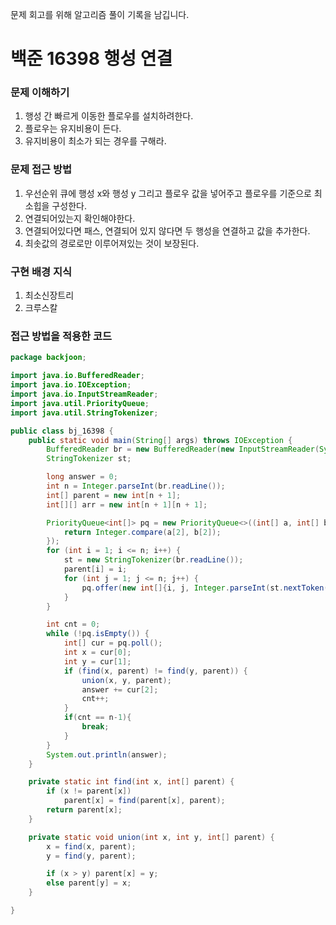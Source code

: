 문제 회고를 위해 알고리즘 풀이 기록을 남깁니다.

# 백준 16398 행성 연결


### 문제 이해하기
1. 행성 간 빠르게 이동한 플로우를 설치하려한다.
2. 플로우는 유지비용이 든다.
3. 유지비용이 최소가 되는 경우를 구해라.

### 문제 접근 방법
1. 우선순위 큐에 행성 x와 행성 y 그리고 플로우 값을 넣어주고 플로우를 기준으로 최소힙을 구성한다.
2. 연결되어있는지 확인해야한다.
3. 연결되어있다면 패스, 연결되어 있지 않다면 두 행성을 연결하고 값을 추가한다.
4. 최솟값의 경로로만 이루어져있는 것이 보장된다.

### 구현 배경 지식
1. 최소신장트리
2. 크루스칼

### 접근 방법을 적용한 코드
```java
package backjoon;

import java.io.BufferedReader;
import java.io.IOException;
import java.io.InputStreamReader;
import java.util.PriorityQueue;
import java.util.StringTokenizer;

public class bj_16398 {
    public static void main(String[] args) throws IOException {
        BufferedReader br = new BufferedReader(new InputStreamReader(System.in));
        StringTokenizer st;

        long answer = 0;
        int n = Integer.parseInt(br.readLine());
        int[] parent = new int[n + 1];
        int[][] arr = new int[n + 1][n + 1];

        PriorityQueue<int[]> pq = new PriorityQueue<>((int[] a, int[] b) -> {
            return Integer.compare(a[2], b[2]);
        });
        for (int i = 1; i <= n; i++) {
            st = new StringTokenizer(br.readLine());
            parent[i] = i;
            for (int j = 1; j <= n; j++) {
                pq.offer(new int[]{i, j, Integer.parseInt(st.nextToken())});
            }
        }

        int cnt = 0;
        while (!pq.isEmpty()) {
            int[] cur = pq.poll();
            int x = cur[0];
            int y = cur[1];
            if (find(x, parent) != find(y, parent)) {
                union(x, y, parent);
                answer += cur[2];
                cnt++;
            }
            if(cnt == n-1){
                break;
            }
        }
        System.out.println(answer);
    }

    private static int find(int x, int[] parent) {
        if (x != parent[x])
            parent[x] = find(parent[x], parent);
        return parent[x];
    }

    private static void union(int x, int y, int[] parent) {
        x = find(x, parent);
        y = find(y, parent);

        if (x > y) parent[x] = y;
        else parent[y] = x;
    }

}

```